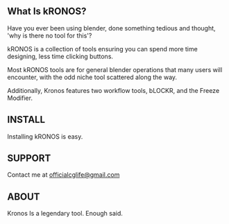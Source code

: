 <!-- # KRONOS -->



## What Is kRONOS?

Have you ever been using blender, done something tedious and thought, 'why is there no tool for this'?

kRONOS is a collection of tools ensuring you can spend more time designing, less time clicking buttons.

Most kRONOS tools are for general blender operations that many users will encounter, with the odd niche tool scattered along the way.

Additionally, Kronos features two workflow tools, bLOCKR, and the Freeze Modifier.

## INSTALL

Installing kRONOS is easy.

## SUPPORT

Contact me at officialcglife@gmail.com
## ABOUT

Kronos Is a legendary tool. Enough said.